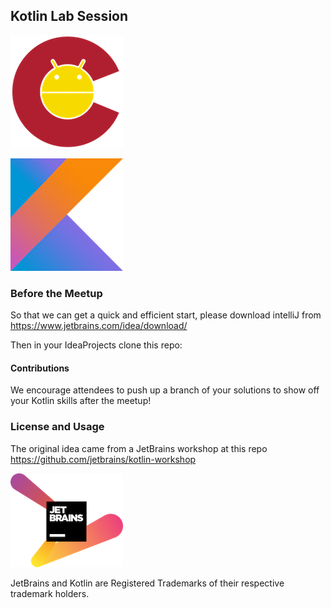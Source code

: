 ## Kotlin Lab Session

![Denver Droids Logo](denver_droids_logo.png)

![Kotlin Logo](kotlinlogo.png)

### Before the Meetup

So that we can get a quick and efficient start, please download intelliJ from https://www.jetbrains.com/idea/download/

Then in your IdeaProjects clone this repo: 

#### Contributions

We encourage attendees to push up a branch of your solutions to show off your Kotlin skills after the meetup!


### License and Usage

The original idea came from a JetBrains workshop at this repo https://github.com/jetbrains/kotlin-workshop

![JetBrains Logo](jetbrainslogo.png)

JetBrains and Kotlin are Registered Trademarks of their respective trademark holders.
